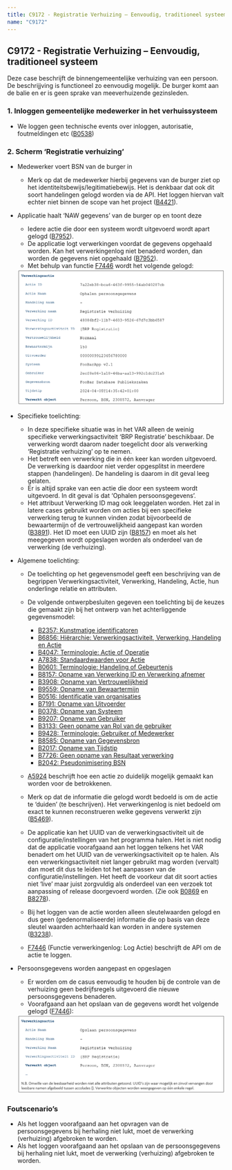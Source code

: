 ```yaml
---
title: C9172 - Registratie Verhuizing – Eenvoudig, traditioneel systeem
name: "C9172"
---
```


## C9172 - Registratie Verhuizing – Eenvoudig, traditioneel systeem
Deze case beschrijft de binnengemeentelijke verhuizing van een persoon. De beschrijjving is functioneel zo eenvoudig mogelijk. De burger komt aan de balie en er is  geen sprake van meeverhuizende gezinsleden.

### 1. Inloggen gemeentelijke medewerker in het verhuissysteem
-	We loggen geen technische events over inloggen, autorisatie, foutmeldingen etc ([B0538](./0538.md))
### 2. Scherm ‘Registratie verhuizing’
-	Medewerker voert BSN van de burger in
    - Merk op dat de medewerker hierbij gegevens van de burger ziet op het identiteitsbewijs/legitimatiebewijs. Het is denkbaar dat ook dit soort handelingen gelogd worden via de API. Het loggen hiervan valt echter niet binnen de scope van het project ([B4421](./4421.md)).
- Applicatie haalt ‘NAW gegevens’ van de burger op en toont deze
    - Iedere actie die door een systeem wordt uitgevoerd wordt apart gelogd ([B7952](./7952.md)). 
    - De applicatie logt verwerkingen voordat de gegevens opgehaald worden. Kan het verwerkingenlog niet benaderd worden, dan worden de gegevens niet opgehaald ([B7952](./7952.md)).
    - Met behulp van functie [F7446](./7446.md) wordt het volgende gelogd:
    
    <img src="./_assets/9172_1.png" alt="" width="700"/>

- Specifieke toelichting:
    - In deze specifieke situatie was in het VAR alleen de weinig specifieke verwerkingsactiviteit ‘BRP Registratie’ beschikbaar. De verwerking wordt daarom nader toegelicht door als verwerking ‘Registratie verhuizing’ op te nemen.
    - Het betreft een verwerking die in één keer kan worden uitgevoerd. De verwerking is daardoor niet verder opgesplitst in meerdere stappen (handelingen). De handeling is daarom in dit geval leeg gelaten.
    - Er is altijd sprake van een actie die door een systeem wordt uitgevoerd. In dit geval is dat ‘Ophalen persoonsgegevens’.
    - Het attribuut Verwerking ID mag ook leeggelaten worden. Het zal in latere cases gebruikt worden om acties bij een specifieke verwerking terug te kunnen vinden zodat bijvoorbeeld de bewaartermijn of de vertrouwelijkheid aangepast kan worden ([B3891](./3891.md)). Het ID moet een UUID zijn ([B8157](./8157.md)) en moet als het meegegeven wordt opgeslagen worden als onderdeel van de verwerking (de verhuizing).
- Algemene toelichting:
    - De toelichting op het gegevensmodel geeft een beschrijving van de begrippen Verwerkingsactiviteit, Verwerking, Handeling, Actie, hun onderlinge relatie en attributen.

    - De volgende ontwerpbesluiten gegeven een toelichting bij de keuzes die gemaakt zijn bij het ontwerp van het achterliggende gegevensmodel:
        - [B2357: Kunstmatige identificatoren](./2357.md)
        - [B6856: Hiërarchie: Verwerkingsactiviteit, Verwerking, Handeling en Actie](./6856.md)
        - [B4047: Terminologie: Actie of Operatie](./4047.md)
        - [A7838: Standaardwaarden voor Actie](./7838.md)
        - [B0601: Terminologie: Handeling of Gebeurtenis](./0601.md)
        - [B8157: Opname van Verwerking ID en Verwerking afnemer](./8157.md)
        - [B3908: Opname van Vertrouwelijkheid](./3908.md)
        - [B9559: Opname van Bewaartermijn](./9559.md)
        - [B0516: Identificatie van organisaties](./0516.md)
        - [B7191: Opname van Uitvoerder](./7191.md)
        - [B0378: Opname van Systeem](./0378.md)
        - [B9207: Opname van Gebruiker](./9207.md)
        - [B3133: Geen opname van Rol van de gebruiker](./3133.md)
        - [B9428: Terminologie: Gebruiker of Medewerker](./9428.md)
        - [B8585: Opname van Gegevensbron](./8585.md)
        - [B2017: Opname van Tijdstip](./2017.md)
        - [B7726: Geen opname van Resultaat verwerking](./7726.md)
        - [B2042: Pseudonimisering BSN](./2042.md)
    - [A5924](./5924.md) beschrijft hoe een actie zo duidelijk mogelijk gemaakt kan worden voor de betrokkenen.
    - Merk op dat de informatie die gelogd wordt bedoeld is om de actie te ‘duiden’ (te beschrijven). Het verwerkingenlog is niet bedoeld om exact te kunnen reconstrueren welke gegevens verwerkt zijn ([B5469](./5469.md)).
    - De applicatie kan het UUID van de verwerkingsactiviteit uit de configuratie/instellingen van het programma halen. Het is niet nodig dat de applicatie voorafgaand aan het loggen telkens het VAR benadert om het UUID van de verwerkingsactiviteit op te halen. Als een verwerkingsactiviteit niet langer gebruikt mag worden (vervalt) dan moet dit dus te leiden tot het aanpassen van de configuratie/instellingen. Het heeft de voorkeur dat dit soort acties niet ‘live’ maar juist zorgvuldig als onderdeel van een verzoek tot aanpassing of release doorgevoerd worden. (Zie ook [B0869](./0869.md) en [B8278](./8278.md)).
    - Bij het loggen van de actie worden alleen sleutelwaarden gelogd en dus geen (gedenormaliseerde) informatie die op basis van deze sleutel waarden achterhaald kan worden in andere systemen ([B3238](./3238.md)).
    - [F7446](./7446.md) (Functie verwerkingenlog: Log Actie) beschrijft de API om de actie te loggen.

- Persoonsgegevens worden aangepast en opgeslagen
    - Er worden om de casus eenvoudig te houden bij de controle van de verhuizing geen bedrijfsregels uitgevoerd die nieuwe persoonsgegevens benaderen.
    - Voorafgaand aan het opslaan van de gegevens wordt het volgende gelogd ([F7446](./7446.md)):
    
    <img src="./_assets/9172_2.png" alt="" width="700"/>

### Foutscenario’s
- Als het loggen voorafgaand aan het opvragen van de persoonsgegevens bij herhaling niet lukt, moet de verwerking (verhuizing) afgebroken te worden.
- Als het loggen voorafgaand aan het opslaan van de persoonsgegevens bij herhaling niet lukt, moet de verwerking (verhuizing) afgebroken te worden.
